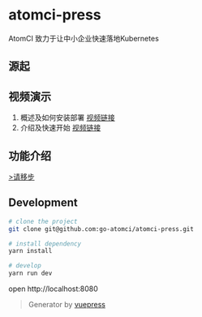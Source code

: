 # atomci-press

AtomCI 致力于让中小企业快速落地Kubernetes

## 源起

## 视频演示
1. 概述及如何安装部署 [视频链接](https://www.bilibili.com/video/BV1qq4y1N7mZ/)
2. 介绍及快速开始 [视频链接](https://www.bilibili.com/video/BV1K3411m78Q/)

## 功能介绍
[>请移步](https://go-atomci.github.io/atomci-press/guide/00features.html)

## Development

```bash
# clone the project
git clone git@github.com:go-atomci/atomci-press.git

# install dependency
yarn install

# develop
yarn run dev
```

open http://localhost:8080

> Generator by [vuepress](https://github.com/vuejs/vuepress)
